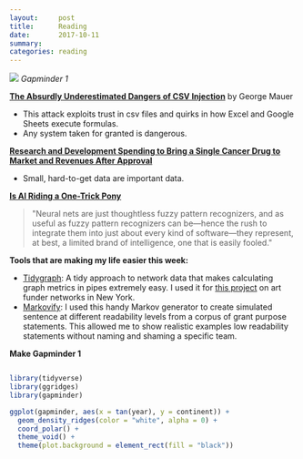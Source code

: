 ```yaml
---
layout:     post
title:      Reading
date:       2017-10-11
summary:    
categories: reading
---
```


![](/images/2017-09-25-gapminder.jpg)
*Gapminder 1*


**[The Absurdly Underestimated Dangers of CSV Injection](http://georgemauer.net/2017/10/07/csv-injection.html)**
by George Mauer

- This attack exploits trust in csv files and quirks in how Excel and Google Sheets execute formulas.
- Any system taken for granted is dangerous. 

**[Research and Development Spending to Bring a Single Cancer Drug to Market and Revenues After Approval](https://jamanetwork.com/journals/jamainternalmedicine/article-abstract/2653012)**

- Small, hard-to-get data are important data.

**[Is AI Riding a One-Trick Pony](https://www.technologyreview.com/s/608911/is-ai-riding-a-one-trick-pony/)**

>"Neural nets are just thoughtless fuzzy pattern recognizers, and as useful as fuzzy pattern recognizers can be—hence the rush to integrate them into just about every kind of software—they represent, at best, a limited brand of intelligence, one that is easily fooled."

**Tools that are making my life easier this week:**
- [Tidygraph](http://www.data-imaginist.com/2017/Introducing-tidygraph/): A tidy approach to network data that makes calculating graph metrics in pipes extremely easy. I used it for [this project](https://github.com/etachov/funder_network) on art funder networks in New York.
- [Markovify](https://github.com/jsvine/markovify): I used this handy Markov generator to create simulated sentence at different readability levels from a corpus of grant purpose statements. This allowed me to show realistic examples low readability statements without naming and shaming a specific team.


**Make Gapminder 1**
```R

library(tidyverse)
library(ggridges)
library(gapminder)

ggplot(gapminder, aes(x = tan(year), y = continent)) +
  geom_density_ridges(color = "white", alpha = 0) +
  coord_polar() +
  theme_void() +
  theme(plot.background = element_rect(fill = "black"))

```